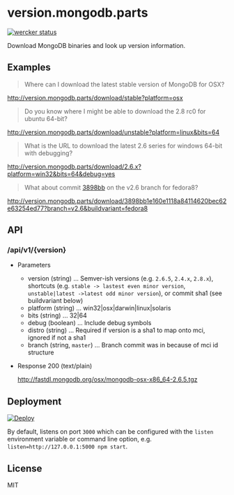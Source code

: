 # version.mongodb.parts

[![wercker status](https://app.wercker.com/status/c7297af82fce3c30fce03d4c674acc32/m "wercker status")](https://app.wercker.com/project/bykey/c7297af82fce3c30fce03d4c674acc32)

Download MongoDB binaries and look up version information.

## Examples

> Where can I download the latest stable version of MongoDB for OSX?

http://version.mongodb.parts/download/stable?platform=osx

> Do you know where I might be able to download the 2.8 rc0 for ubuntu 64-bit?

http://version.mongodb.parts/download/unstable?platform=linux&bits=64

> What is the URL to download the latest 2.6 series for windows 64-bit with debugging?

http://version.mongodb.parts/download/2.6.x?platform=win32&bits=64&debug=yes

> What about commit [3898bb](3898bb) on the v2.6 branch for fedora8?

http://version.mongodb.parts/download/3898bb1e160e1118a84114620bec62e63254ed77?branch=v2.6&buildvariant=fedora8

## API

### /api/v1/{version}

+ Parameters
  + version (string) ... Semver-ish versions (e.g. `2.6.5`, `2.4.x`, `2.8.x`), shortcuts (e.g. `stable -> lastest even minor version`, `unstable|latest ->latest odd minor version`), or commit sha1 (see buildvariant below)
  + platform (string) ... win32|osx|darwin|linux|solaris
  + bits (string) ... 32|64
  + debug (boolean) ... Include debug symbols
  + distro (string) ... Required if version is a sha1 to map onto mci, ignored if not a sha1
  + branch (string, `master`) ... Branch commit was in because of mci id structure

+ Response 200 (text/plain)

  http://fastdl.mongodb.org/osx/mongodb-osx-x86_64-2.6.5.tgz

## Deployment

[![Deploy](https://www.herokucdn.com/deploy/button.png)](https://heroku.com/deploy)

By default, listens on port `3000` which can be configured with the `listen`
environment variable or command line option, e.g. `listen=http://127.0.0.1:5000 npm start`.

## License

MIT

[d12f37]: https://github.com/mongodb/mongo/commit/3898bb1e160e1118a84114620bec62e63254ed77
